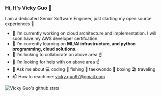 ### Hi, It's Vicky Guo 👋


I am a dedicated Senior Software Engineer, just starting my open source experiences :beer:

- 🔭 I’m currently working on cloud architecture and implementation. I will soon have my AWS developer certifcation.
- 🌱 I’m currently learning on **ML/AI infrastructure, and python programming, cloud solutions**.
- 👯 I’m looking to collaborate on above area :point_up:
- 🤔 I’m looking for help with on above area :point_up:
- 💬 Ask me about :computer:  coding  :fishing_pole_and_fish: fishing :martial_arts_uniform: taekwondo :boxing_glove: boxing  :beach_umbrella: traveling 
- 📫 How to reach me: vicky.guo97@gmail.com

![Vicky Guo's github stats](https://github-readme-stats.vercel.app/api?username=VickyGuo0907&show_icons=true&theme=algolia)
